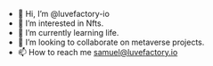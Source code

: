 - 👋 Hi, I’m @luvefactory-io
- 👀 I’m interested in Nfts.
- 🌱 I’m currently learning life.
- 💞️ I’m looking to collaborate on metaverse projects.
- 📫 How to reach me samuel@luvefactory.io

<!---
luvefactory-io/luvefactory-io is a ✨ special ✨ repository because its `README.md` (this file) appears on your GitHub profile.
You can click the Preview link to take a look at your changes.
--->

